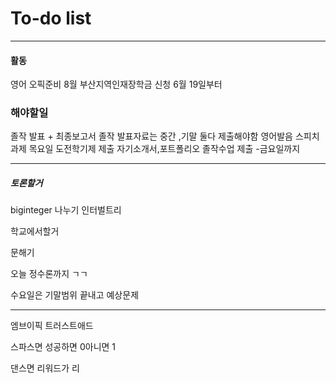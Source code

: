 # To-do list

----------------
#### 활동

영어 오픽준비 8월
부산지역인재장학금 신청 6월 19일부터

### 해야할일

졸작 발표 + 최종보고서
졸작 발표자료는 중간 ,기말 둘다 제출해야함
영어발음 스피치 과제
목요일 도전학기제 제출
자기소개서,포트폴리오 졸작수업 제출 -금요일까지

-----

##### 토론할거


biginteger 나누기
인터벌트리

학교에서할거


문해기 

오늘 정수론까지 ㄱㄱ

수요일은
기말범위 끝내고 예상문제

-----

엠브이픽
트러스트애드


스파스면
성공하면 0아니면 1

댄스면
리워드가 리

